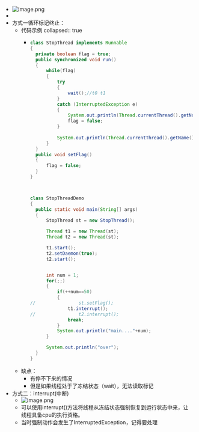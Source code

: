 - ![image.png](../assets/image_1687792870687_0.png)
-
- 方式一循环标记终止：
	- 代码示例
	  collapsed:: true
		- ```java
		  class StopThread implements Runnable
		  {
		  	private boolean flag = true;
		  	public synchronized void run()
		  	{
		  		while(flag)
		  		{
		  			try
		  			{
		  				wait();//t0 t1
		  			}
		  			catch (InterruptedException e)
		  			{
		  				System.out.println(Thread.currentThread().getName()+"....."+e);
		  				flag = false;
		  			}
		  			
		  			System.out.println(Thread.currentThread().getName()+"......++++");
		  		}
		  	}
		  	public void setFlag()
		  	{
		  		flag = false;
		  	}
		  }
		  
		  
		  
		  class StopThreadDemo 
		  {
		  	public static void main(String[] args) 
		  	{
		  		StopThread st = new StopThread();
		  
		  		Thread t1 = new Thread(st);
		  		Thread t2 = new Thread(st);
		  
		  		t1.start();
		  		t2.setDaemon(true);
		  		t2.start();
		  
		  
		  		int num = 1;
		  		for(;;)
		  		{
		  			if(++num==50)
		  			{
		  //				st.setFlag();
		  				t1.interrupt();
		  //				t2.interrupt();
		  				break;
		  			}
		  			System.out.println("main...."+num);
		  		}
		  
		  		System.out.println("over");
		  	}
		  }
		  ```
	- 缺点：
		- 有停不下来的情况
		- 但是如果线程处于了冻结状态（wait），无法读取标记
- 方式二：interrupt(中断)
	- ![image.png](../assets/image_1687793348317_0.png)
	- 可以使用interrupt()方法将线程从冻结状态强制恢复到运行状态中来，让线程具备cpu的执行资格。
	- 当时强制动作会发生了InterruptedException，记得要处理